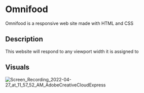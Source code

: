 # Omnifood
Omnifood is a responsive web site made with HTML and CSS

## Description 
This website will respond to any viewport width it is assigned to

## Visuals
![Screen_Recording_2022-04-27_at_11_57_52_AM_AdobeCreativeCloudExpress](https://user-images.githubusercontent.com/46945927/165603405-a72f61e4-ae52-40c8-b4be-5e0ef3b4fce4.gif)

